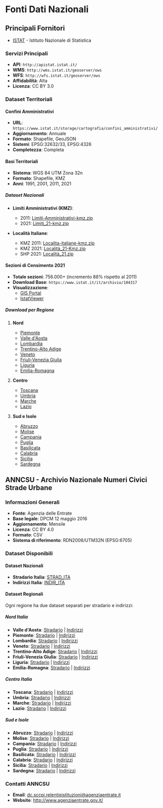 # Fonti Dati Nazionali

## Principali Fornitori
- [ISTAT](istat.md) - Istituto Nazionale di Statistica
### Servizi Principali
- **API**: `http://apistat.istat.it/`
- **WMS**: `http://wms.istat.it/geoserver/ows`
- **WFS**: `http://wfs.istat.it/geoserver/ows`
- **Affidabilità**: Alta
- **Licenza**: CC BY 3.0

### Dataset Territoriali
#### Confini Amministrativi
- **URL**: `https://www.istat.it/storage/cartografia/confini_amministrativi/`
- **Aggiornamento**: Annuale
- **Formato**: Shapefile, GeoJSON
- **Sistemi**: EPSG:32632/33, EPSG:4326
- **Completezza**: Completa

#### Basi Territoriali
- **Sistema**: WGS 84 UTM Zona 32n
- **Formato**: Shapefile, KMZ
- **Anni**: 1991, 2001, 2011, 2021

##### Dataset Nazionali
- **Limiti Amministrativi (KMZ)**:
  - 2011: [Limiti-Amministrativi-kmz.zip](https://www.istat.it/storage/cartografia/basi_territoriali/Limiti-Amministrativi-kmz.zip)
  - 2021: [Limiti_21-kmz.zip](http://www.istat.it/storage/cartografia/basi_territoriali/2021/Limiti_21-kmz.zip)

- **Località Italiane**:
  - KMZ 2011: [Localita-italiane-kmz.zip](https://www.istat.it/storage/cartografia/basi_territoriali/Localita-italiane-kmz.zip)
  - KMZ 2021: [Località_21-Kmz.zip](http://www.istat.it/storage/cartografia/basi_territoriali/2021/Località_21-Kmz.zip)
  - SHP 2021: [Località_21.zip](http://www.istat.it/storage/cartografia/basi_territoriali/2021/Località_21.zip)

#### Sezioni di Censimento 2021
- **Totale sezioni**: 756.000+ (incremento 88% rispetto al 2011)
- **Download Base**: `https://www.istat.it/it/archivio/104317`
- **Visualizzazione**: 
  - [GIS Portal](https://gisportal.istat.it)
  - [IstatViewer](https://gisportal.istat.it/IstatViewer/)

##### Download per Regione
1. **Nord**
   - [Piemonte](http://www.istat.it/storage/cartografia/basi_territoriali/2021/R01_21.zip)
   - [Valle d'Aosta](http://www.istat.it/storage/cartografia/basi_territoriali/2021/R02_21.zip)
   - [Lombardia](http://www.istat.it/storage/cartografia/basi_territoriali/2021/R03_21.zip)
   - [Trentino-Alto Adige](http://www.istat.it/storage/cartografia/basi_territoriali/2021/R04_21.zip)
   - [Veneto](http://www.istat.it/storage/cartografia/basi_territoriali/2021/R05_21.zip)
   - [Friuli-Venezia Giulia](http://www.istat.it/storage/cartografia/basi_territoriali/2021/R06_21.zip)
   - [Liguria](http://www.istat.it/storage/cartografia/basi_territoriali/2021/R07_21.zip)
   - [Emilia-Romagna](http://www.istat.it/storage/cartografia/basi_territoriali/2021/R08_21.zip)

2. **Centro**
   - [Toscana](http://www.istat.it/storage/cartografia/basi_territoriali/2021/R09_21.zip)
   - [Umbria](http://www.istat.it/storage/cartografia/basi_territoriali/2021/R10_21.zip)
   - [Marche](http://www.istat.it/storage/cartografia/basi_territoriali/2021/R11_21.zip)
   - [Lazio](http://www.istat.it/storage/cartografia/basi_territoriali/2021/R12_21.zip)

3. **Sud e Isole**
   - [Abruzzo](http://www.istat.it/storage/cartografia/basi_territoriali/2021/R13_21.zip)
   - [Molise](http://www.istat.it/storage/cartografia/basi_territoriali/2021/R14_21.zip)
   - [Campania](http://www.istat.it/storage/cartografia/basi_territoriali/2021/R15_21.zip)
   - [Puglia](http://www.istat.it/storage/cartografia/basi_territoriali/2021/R16_21.zip)
   - [Basilicata](http://www.istat.it/storage/cartografia/basi_territoriali/2021/R17_21.zip)
   - [Calabria](http://www.istat.it/storage/cartografia/basi_territoriali/2021/R18_21.zip)
   - [Sicilia](http://www.istat.it/storage/cartografia/basi_territoriali/2021/R19_21.zip)
   - [Sardegna](http://www.istat.it/storage/cartografia/basi_territoriali/2021/R20_21.zip)

## ANNCSU - Archivio Nazionale Numeri Civici Strade Urbane

### Informazioni Generali
- **Fonte**: Agenzia delle Entrate
- **Base legale**: DPCM 12 maggio 2016
- **Aggiornamento**: Mensile
- **Licenza**: CC BY 4.0
- **Formato**: CSV
- **Sistema di riferimento**: RDN2008/UTM32N (EPSG:6705)

### Dataset Disponibili

#### Dataset Nazionali
- **Stradario Italia**: [STRAD_ITA](https://anncsu.open.agenziaentrate.gov.it/age-inspire/opendata/anncsu/getds.php?STRAD_ITA)
- **Indirizzi Italia**: [INDIR_ITA](https://anncsu.open.agenziaentrate.gov.it/age-inspire/opendata/anncsu/getds.php?INDIR_ITA)

#### Dataset Regionali
Ogni regione ha due dataset separati per stradario e indirizzi:

##### Nord Italia
- **Valle d'Aosta**: [Stradario](https://anncsu.open.agenziaentrate.gov.it/age-inspire/opendata/anncsu/getds.php?STRAD_VALL) | [Indirizzi](https://anncsu.open.agenziaentrate.gov.it/age-inspire/opendata/anncsu/getds.php?INDIR_VALL)
- **Piemonte**: [Stradario](https://anncsu.open.agenziaentrate.gov.it/age-inspire/opendata/anncsu/getds.php?STRAD_PIEM) | [Indirizzi](https://anncsu.open.agenziaentrate.gov.it/age-inspire/opendata/anncsu/getds.php?INDIR_PIEM)
- **Lombardia**: [Stradario](https://anncsu.open.agenziaentrate.gov.it/age-inspire/opendata/anncsu/getds.php?STRAD_LOMB) | [Indirizzi](https://anncsu.open.agenziaentrate.gov.it/age-inspire/opendata/anncsu/getds.php?INDIR_LOMB)
- **Veneto**: [Stradario](https://anncsu.open.agenziaentrate.gov.it/age-inspire/opendata/anncsu/getds.php?STRAD_VENE) | [Indirizzi](https://anncsu.open.agenziaentrate.gov.it/age-inspire/opendata/anncsu/getds.php?INDIR_VENE)
- **Trentino-Alto Adige**: [Stradario](https://anncsu.open.agenziaentrate.gov.it/age-inspire/opendata/anncsu/getds.php?STRAD_TREN) | [Indirizzi](https://anncsu.open.agenziaentrate.gov.it/age-inspire/opendata/anncsu/getds.php?INDIR_TREN)
- **Friuli-Venezia Giulia**: [Stradario](https://anncsu.open.agenziaentrate.gov.it/age-inspire/opendata/anncsu/getds.php?STRAD_FRIU) | [Indirizzi](https://anncsu.open.agenziaentrate.gov.it/age-inspire/opendata/anncsu/getds.php?INDIR_FRIU)
- **Liguria**: [Stradario](https://anncsu.open.agenziaentrate.gov.it/age-inspire/opendata/anncsu/getds.php?STRAD_LIGU) | [Indirizzi](https://anncsu.open.agenziaentrate.gov.it/age-inspire/opendata/anncsu/getds.php?INDIR_LIGU)
- **Emilia-Romagna**: [Stradario](https://anncsu.open.agenziaentrate.gov.it/age-inspire/opendata/anncsu/getds.php?STRAD_EMIL) | [Indirizzi](https://anncsu.open.agenziaentrate.gov.it/age-inspire/opendata/anncsu/getds.php?INDIR_EMIL)

##### Centro Italia
- **Toscana**: [Stradario](https://anncsu.open.agenziaentrate.gov.it/age-inspire/opendata/anncsu/getds.php?STRAD_TOSC) | [Indirizzi](https://anncsu.open.agenziaentrate.gov.it/age-inspire/opendata/anncsu/getds.php?INDIR_TOSC)
- **Umbria**: [Stradario](https://anncsu.open.agenziaentrate.gov.it/age-inspire/opendata/anncsu/getds.php?STRAD_UMBR) | [Indirizzi](https://anncsu.open.agenziaentrate.gov.it/age-inspire/opendata/anncsu/getds.php?INDIR_UMBR)
- **Marche**: [Stradario](https://anncsu.open.agenziaentrate.gov.it/age-inspire/opendata/anncsu/getds.php?STRAD_MARC) | [Indirizzi](https://anncsu.open.agenziaentrate.gov.it/age-inspire/opendata/anncsu/getds.php?INDIR_MARC)
- **Lazio**: [Stradario](https://anncsu.open.agenziaentrate.gov.it/age-inspire/opendata/anncsu/getds.php?STRAD_LAZI) | [Indirizzi](https://anncsu.open.agenziaentrate.gov.it/age-inspire/opendata/anncsu/getds.php?INDIR_LAZI)

##### Sud e Isole
- **Abruzzo**: [Stradario](https://anncsu.open.agenziaentrate.gov.it/age-inspire/opendata/anncsu/getds.php?STRAD_ABRU) | [Indirizzi](https://anncsu.open.agenziaentrate.gov.it/age-inspire/opendata/anncsu/getds.php?INDIR_ABRU)
- **Molise**: [Stradario](https://anncsu.open.agenziaentrate.gov.it/age-inspire/opendata/anncsu/getds.php?STRAD_MOLI) | [Indirizzi](https://anncsu.open.agenziaentrate.gov.it/age-inspire/opendata/anncsu/getds.php?INDIR_MOLI)
- **Campania**: [Stradario](https://anncsu.open.agenziaentrate.gov.it/age-inspire/opendata/anncsu/getds.php?STRAD_CAMP) | [Indirizzi](https://anncsu.open.agenziaentrate.gov.it/age-inspire/opendata/anncsu/getds.php?INDIR_CAMP)
- **Puglia**: [Stradario](https://anncsu.open.agenziaentrate.gov.it/age-inspire/opendata/anncsu/getds.php?STRAD_PUGL) | [Indirizzi](https://anncsu.open.agenziaentrate.gov.it/age-inspire/opendata/anncsu/getds.php?INDIR_PUGL)
- **Basilicata**: [Stradario](https://anncsu.open.agenziaentrate.gov.it/age-inspire/opendata/anncsu/getds.php?STRAD_BASI) | [Indirizzi](https://anncsu.open.agenziaentrate.gov.it/age-inspire/opendata/anncsu/getds.php?INDIR_BASI)
- **Calabria**: [Stradario](https://anncsu.open.agenziaentrate.gov.it/age-inspire/opendata/anncsu/getds.php?STRAD_CALA) | [Indirizzi](https://anncsu.open.agenziaentrate.gov.it/age-inspire/opendata/anncsu/getds.php?INDIR_CALA)
- **Sicilia**: [Stradario](https://anncsu.open.agenziaentrate.gov.it/age-inspire/opendata/anncsu/getds.php?STRAD_SICI) | [Indirizzi](https://anncsu.open.agenziaentrate.gov.it/age-inspire/opendata/anncsu/getds.php?INDIR_SICI)
- **Sardegna**: [Stradario](https://anncsu.open.agenziaentrate.gov.it/age-inspire/opendata/anncsu/getds.php?STRAD_SARD) | [Indirizzi](https://anncsu.open.agenziaentrate.gov.it/age-inspire/opendata/anncsu/getds.php?INDIR_SARD)

### Contatti ANNCSU
- **Email**: dc.sccpi.relentieistituzioni@agenziaentrate.it
- **Website**: http://www.agenziaentrate.gov.it/
